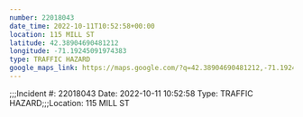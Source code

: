```yaml
---
number: 22018043
date_time: 2022-10-11T10:52:58+00:00
location: 115 MILL ST
latitude: 42.38904690481212
longitude: -71.19245091974383
type: TRAFFIC HAZARD
google_maps_link: https://maps.google.com/?q=42.38904690481212,-71.19245091974383
---
```


;;;Incident #: 22018043  Date: 2022-10-11 10:52:58   Type: TRAFFIC HAZARD;;;Location: 115 MILL ST
